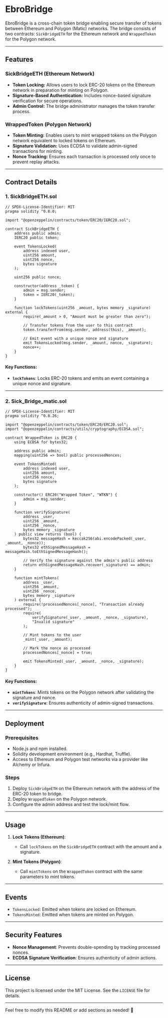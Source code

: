 # EbroBridge

EbroBridge is a cross-chain token bridge enabling secure transfer of tokens between Ethereum and Polygon (Matic) networks. The bridge consists of two contracts: `SickBridgeETH` for the Ethereum network and `WrappedToken` for the Polygon network.

---

## Features

### SickBridgeETH (Ethereum Network)
- **Token Locking:** Allows users to lock ERC-20 tokens on the Ethereum network in preparation for minting on Polygon.
- **Signature-Based Authentication:** Includes nonce-based signature verification for secure operations.
- **Admin Control:** The bridge administrator manages the token transfer process.

### WrappedToken (Polygon Network)
- **Token Minting:** Enables users to mint wrapped tokens on the Polygon network equivalent to locked tokens on Ethereum.
- **Signature Validation:** Uses ECDSA to validate admin-signed transactions for minting.
- **Nonce Tracking:** Ensures each transaction is processed only once to prevent replay attacks.

---

## Contract Details

### 1. SickBridgeETH.sol
```solidity
// SPDX-License-Identifier: MIT
pragma solidity ^0.8.0;

import "@openzeppelin/contracts/token/ERC20/IERC20.sol";

contract SickBridgeETH {
    address public admin;
    IERC20 public token;

    event TokensLocked(
        address indexed user,
        uint256 amount,
        uint256 nonce,
        bytes signature
    );

    uint256 public nonce;

    constructor(address _token) {
        admin = msg.sender;
        token = IERC20(_token);
    }

    function lockTokens(uint256 _amount, bytes memory _signature) external {
        require(_amount > 0, "Amount must be greater than zero");

        // Transfer tokens from the user to this contract
        token.transferFrom(msg.sender, address(this), _amount);

        // Emit event with a unique nonce and signature
        emit TokensLocked(msg.sender, _amount, nonce, _signature);
        nonce++;
    }
}
```

#### Key Functions:
- **`lockTokens`**: Locks ERC-20 tokens and emits an event containing a unique nonce and signature.

---

### 2. Sick_Bridge_matic.sol
```solidity
// SPDX-License-Identifier: MIT
pragma solidity ^0.8.26;

import "@openzeppelin/contracts/token/ERC20/ERC20.sol";
import "@openzeppelin/contracts/utils/cryptography/ECDSA.sol";

contract WrappedToken is ERC20 {
    using ECDSA for bytes32;

    address public admin;
    mapping(uint256 => bool) public processedNonces;

    event TokensMinted(
        address indexed user,
        uint256 amount,
        uint256 nonce,
        bytes signature
    );

    constructor() ERC20("Wrapped Token", "WTKN") {
        admin = msg.sender;
    }

    function verifySignature(
        address _user,
        uint256 _amount,
        uint256 _nonce,
        bytes memory _signature
    ) public view returns (bool) {
        bytes32 messageHash = keccak256(abi.encodePacked(_user, _amount, _nonce));
        bytes32 ethSignedMessageHash = messageHash.toEthSignedMessageHash();

        // Verify the signature against the admin's public address
        return ethSignedMessageHash.recover(_signature) == admin;
    }

    function mintTokens(
        address _user,
        uint256 _amount,
        uint256 _nonce,
        bytes memory _signature
    ) external {
        require(!processedNonces[_nonce], "Transaction already processed");
        require(
            verifySignature(_user, _amount, _nonce, _signature),
            "Invalid signature"
        );

        // Mint tokens to the user
        _mint(_user, _amount);

        // Mark the nonce as processed
        processedNonces[_nonce] = true;

        emit TokensMinted(_user, _amount, _nonce, _signature);
    }
}
```

#### Key Functions:
- **`mintTokens`**: Mints tokens on the Polygon network after validating the signature and nonce.
- **`verifySignature`**: Ensures authenticity of admin-signed transactions.

---

## Deployment

### Prerequisites
- Node.js and npm installed.
- Solidity development environment (e.g., Hardhat, Truffle).
- Access to Ethereum and Polygon test networks via a provider like Alchemy or Infura.

### Steps
1. Deploy `SickBridgeETH` on the Ethereum network with the address of the ERC-20 token to bridge.
2. Deploy `WrappedToken` on the Polygon network.
3. Configure the admin address and test the lock/mint flow.

---

## Usage

1. **Lock Tokens (Ethereum)**:
   - Call `lockTokens` on the `SickBridgeETH` contract with the amount and a signature.

2. **Mint Tokens (Polygon)**:
   - Call `mintTokens` on the `WrappedToken` contract with the same parameters to mint tokens.

---

## Events

- `TokensLocked`: Emitted when tokens are locked on Ethereum.
- `TokensMinted`: Emitted when tokens are minted on Polygon.

---

## Security Features

- **Nonce Management**: Prevents double-spending by tracking processed nonces.
- **ECDSA Signature Verification**: Ensures authenticity of admin actions.

---

## License

This project is licensed under the MIT License. See the `LICENSE` file for details.

--- 

Feel free to modify this README or add sections as needed! 🚀
